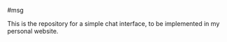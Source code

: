 #msg

This is the repository for a simple chat interface, to be implemented in my personal website.
